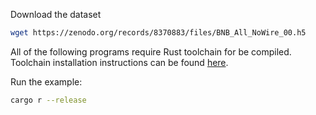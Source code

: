 Download the dataset
```sh
wget https://zenodo.org/records/8370883/files/BNB_All_NoWire_00.h5
```

All of the following programs require Rust toolchain for be compiled. Toolchain installation instructions can be found [here](https://www.rust-lang.org/tools/install).

Run the example:
```sh
cargo r --release
```
